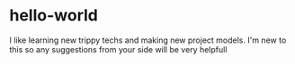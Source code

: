 # hello-world
I like learning new trippy techs and making new project models.
I'm new to this so any suggestions from your side will be very helpfull
